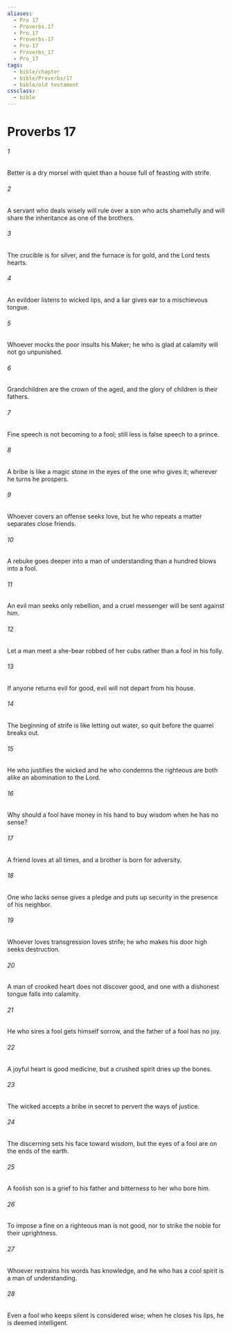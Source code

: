 ```yaml
---
aliases:
  - Pro 17
  - Proverbs.17
  - Pro.17
  - Proverbs-17
  - Pro-17
  - Proverbs_17
  - Pro_17
tags:
  - bible/chapter
  - bible/Proverbs/17
  - bible/old testament
cssclass:
  - bible
---
```


# Proverbs 17

###### 1
Better is a dry morsel with quiet than a house full of feasting with strife.
###### 2
A servant who deals wisely will rule over a son who acts shamefully and will share the inheritance as one of the brothers.
###### 3
The crucible is for silver, and the furnace is for gold, and the Lord tests hearts.
###### 4
An evildoer listens to wicked lips, and a liar gives ear to a mischievous tongue.
###### 5
Whoever mocks the poor insults his Maker; he who is glad at calamity will not go unpunished.
###### 6
Grandchildren are the crown of the aged, and the glory of children is their fathers.
###### 7
Fine speech is not becoming to a fool; still less is false speech to a prince.
###### 8
A bribe is like a magic stone in the eyes of the one who gives it; wherever he turns he prospers.
###### 9
Whoever covers an offense seeks love, but he who repeats a matter separates close friends.
###### 10
A rebuke goes deeper into a man of understanding than a hundred blows into a fool.
###### 11
An evil man seeks only rebellion, and a cruel messenger will be sent against him.
###### 12
Let a man meet a she-bear robbed of her cubs rather than a fool in his folly.
###### 13
If anyone returns evil for good, evil will not depart from his house.
###### 14
The beginning of strife is like letting out water, so quit before the quarrel breaks out.
###### 15
He who justifies the wicked and he who condemns the righteous are both alike an abomination to the Lord.
###### 16
Why should a fool have money in his hand to buy wisdom when he has no sense?
###### 17
A friend loves at all times, and a brother is born for adversity.
###### 18
One who lacks sense gives a pledge and puts up security in the presence of his neighbor.
###### 19
Whoever loves transgression loves strife; he who makes his door high seeks destruction.
###### 20
A man of crooked heart does not discover good, and one with a dishonest tongue falls into calamity.
###### 21
He who sires a fool gets himself sorrow, and the father of a fool has no joy.
###### 22
A joyful heart is good medicine, but a crushed spirit dries up the bones.
###### 23
The wicked accepts a bribe in secret to pervert the ways of justice.
###### 24
The discerning sets his face toward wisdom, but the eyes of a fool are on the ends of the earth.
###### 25
A foolish son is a grief to his father and bitterness to her who bore him.
###### 26
To impose a fine on a righteous man is not good, nor to strike the noble for their uprightness.
###### 27
Whoever restrains his words has knowledge, and he who has a cool spirit is a man of understanding.
###### 28
Even a fool who keeps silent is considered wise; when he closes his lips, he is deemed intelligent.


